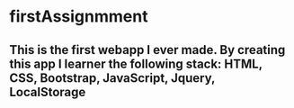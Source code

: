 # firstAssignmment

## This is the first webapp I ever made. By creating this app I learner the following stack:  HTML, CSS, Bootstrap, JavaScript, Jquery, LocalStorage

